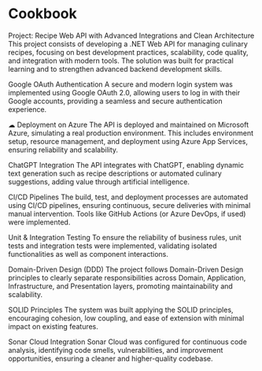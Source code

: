 # Cookbook
Project: Recipe Web API with Advanced Integrations and Clean Architecture
This project consists of developing a .NET Web API for managing culinary recipes, focusing on best development practices, scalability, code quality, and integration with modern tools. The solution was built for practical learning and to strengthen advanced backend development skills.

 Google OAuth Authentication
A secure and modern login system was implemented using Google OAuth 2.0, allowing users to log in with their Google accounts, providing a seamless and secure authentication experience.

☁ Deployment on Azure
The API is deployed and maintained on Microsoft Azure, simulating a real production environment. This includes environment setup, resource management, and deployment using Azure App Services, ensuring reliability and scalability.

 ChatGPT Integration
The API integrates with ChatGPT, enabling dynamic text generation such as recipe descriptions or automated culinary suggestions, adding value through artificial intelligence.

 CI/CD Pipelines
The build, test, and deployment processes are automated using CI/CD pipelines, ensuring continuous, secure deliveries with minimal manual intervention. Tools like GitHub Actions (or Azure DevOps, if used) were implemented.

 Unit & Integration Testing
To ensure the reliability of business rules, unit tests and integration tests were implemented, validating isolated functionalities as well as component interactions.

 Domain-Driven Design (DDD)
The project follows Domain-Driven Design principles to clearly separate responsibilities across Domain, Application, Infrastructure, and Presentation layers, promoting maintainability and scalability.

 SOLID Principles
The system was built applying the SOLID principles, encouraging cohesion, low coupling, and ease of extension with minimal impact on existing features.

 Sonar Cloud Integration
Sonar Cloud was configured for continuous code analysis, identifying code smells, vulnerabilities, and improvement opportunities, ensuring a cleaner and higher-quality codebase.
